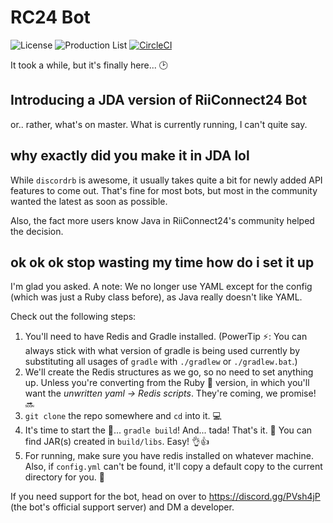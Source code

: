 # RC24 Bot
![License](https://img.shields.io/github/license/riiconnect24/rc24-bot.svg)
![Production List](https://img.shields.io/discord/206934458954153984.svg)
[![CircleCI](https://circleci.com/gh/RiiConnect24-Bot/RC24-Bot/tree/java.svg?style=svg)](https://circleci.com/gh/RiiConnect24/RC24-Bot/tree/java)

It took a while, but it's finally here... 🕑
## Introducing a JDA version of RiiConnect24 Bot
or.. rather, what's on master. What is currently running, I can't quite say.

## why exactly did you make it in JDA lol
While `discordrb` is awesome, it usually takes quite a bit for newly added API features to come out. That's fine for most bots, but most in the community wanted the latest as soon as possible.

Also, the fact more users know Java in RiiConnect24's community helped the decision.

## ok ok ok stop wasting my time how do i set it up
I'm glad you asked. A note: We no longer use YAML except for the config (which was just a Ruby class before), as Java really doesn't like YAML.

Check out the following steps:
1. You'll need to have Redis and Gradle installed. (PowerTip ⚡: You can always stick with what version of gradle is being used currently by substituting all usages of `gradle` with `./gradlew` or `./gradlew.bat`.)
2. We'll create the Redis structures as we go, so no need to set anything up. Unless you're converting from the Ruby 💎 version, in which you'll want the *unwritten yaml -> Redis scripts*. They're coming, we promise! 🔜
3. `git clone` the repo somewhere and `cd` into it. 💻
4. It's time to start the 🔨... `gradle build`! And... tada! That's it. 🎉 You can find JAR(s) created in `build/libs`. Easy! 👌👍
5. For running, make sure you have redis installed on whatever machine. Also, if `config.yml` can't be found, it'll copy a default copy to the current directory for you. 🏃

If you need support for the bot, head on over to https://discord.gg/PVsh4jP (the bot's official support server) and DM a developer.
